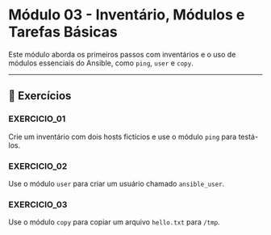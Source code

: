 # Módulo 03 - Inventário, Módulos e Tarefas Básicas

Este módulo aborda os primeiros passos com inventários e o uso de módulos essenciais do Ansible, como `ping`, `user` e `copy`.

---

## 🧪 Exercícios

### EXERCICIO_01
Crie um inventário com dois hosts fictícios e use o módulo `ping` para testá-los.

### EXERCICIO_02
Use o módulo `user` para criar um usuário chamado `ansible_user`.

### EXERCICIO_03
Use o módulo `copy` para copiar um arquivo `hello.txt` para `/tmp`.

